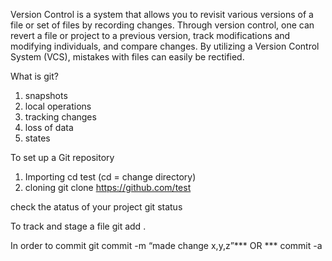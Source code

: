 Version Control is a system that allows you to revisit various versions of a file or set of files by recording changes. Through version control, one can revert a file or project to a previous version, track modifications and modifying individuals, and compare changes. By utilizing a Version Control System (VCS), mistakes with files can easily be rectified.

What is git?
  1. snapshots
  2. local operations
  3. tracking changes
  4. loss of data
  5. states

To set up a Git repository
   1. Importing    cd test (cd = change directory)
   2. cloning      git clone https://github.com/test 


 check the atatus of your project  git status 


To track and stage a file    git add . 


 In order to commit git commit -m “made change x,y,z”***   OR *** commit -a 
